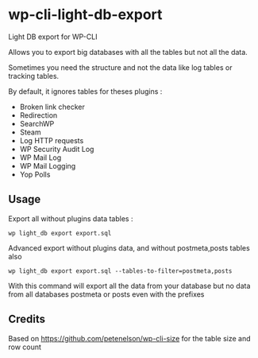 # wp-cli-light-db-export

Light DB export for WP-CLI

Allows you to export big databases with all the tables but not all the data.

Sometimes you need the structure and not the data like log tables or tracking tables.

By default, it ignores tables for theses plugins :
* Broken link checker
* Redirection
* SearchWP
* Steam
* Log HTTP requests
* WP Security Audit Log
* WP Mail Log
* WP Mail Logging
* Yop Polls

## Usage

Export all without plugins data tables :

`wp light_db export export.sql`

Advanced export without plugins data, and without postmeta,posts tables also

`wp light_db export export.sql --tables-to-filter=postmeta,posts`

With this command will export all the data from your database but no data from all databases postmeta or posts even with the prefixes

## Credits

Based on https://github.com/petenelson/wp-cli-size for the table size and row count
